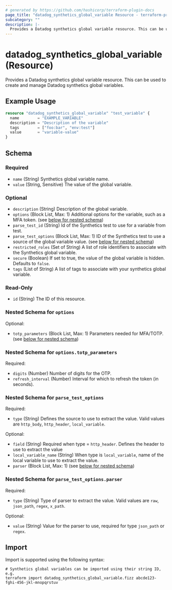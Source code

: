 ```yaml
---
# generated by https://github.com/hashicorp/terraform-plugin-docs
page_title: "datadog_synthetics_global_variable Resource - terraform-provider-datadog"
subcategory: ""
description: |-
  Provides a Datadog synthetics global variable resource. This can be used to create and manage Datadog synthetics global variables.
---
```


# datadog_synthetics_global_variable (Resource)

Provides a Datadog synthetics global variable resource. This can be used to create and manage Datadog synthetics global variables.

## Example Usage

```terraform
resource "datadog_synthetics_global_variable" "test_variable" {
  name        = "EXAMPLE_VARIABLE"
  description = "Description of the variable"
  tags        = ["foo:bar", "env:test"]
  value       = "variable-value"
}
```

<!-- schema generated by tfplugindocs -->
## Schema

### Required

- `name` (String) Synthetics global variable name.
- `value` (String, Sensitive) The value of the global variable.

### Optional

- `description` (String) Description of the global variable.
- `options` (Block List, Max: 1) Additional options for the variable, such as a MFA token. (see [below for nested schema](#nestedblock--options))
- `parse_test_id` (String) Id of the Synthetics test to use for a variable from test.
- `parse_test_options` (Block List, Max: 1) ID of the Synthetics test to use a source of the global variable value. (see [below for nested schema](#nestedblock--parse_test_options))
- `restricted_roles` (Set of String) A list of role identifiers to associate with the Synthetics global variable.
- `secure` (Boolean) If set to true, the value of the global variable is hidden. Defaults to `false`.
- `tags` (List of String) A list of tags to associate with your synthetics global variable.

### Read-Only

- `id` (String) The ID of this resource.

<a id="nestedblock--options"></a>
### Nested Schema for `options`

Optional:

- `totp_parameters` (Block List, Max: 1) Parameters needed for MFA/TOTP. (see [below for nested schema](#nestedblock--options--totp_parameters))

<a id="nestedblock--options--totp_parameters"></a>
### Nested Schema for `options.totp_parameters`

Required:

- `digits` (Number) Number of digits for the OTP.
- `refresh_interval` (Number) Interval for which to refresh the token (in seconds).



<a id="nestedblock--parse_test_options"></a>
### Nested Schema for `parse_test_options`

Required:

- `type` (String) Defines the source to use to extract the value. Valid values are `http_body`, `http_header`, `local_variable`.

Optional:

- `field` (String) Required when type = `http_header`. Defines the header to use to extract the value
- `local_variable_name` (String) When type is `local_variable`, name of the local variable to use to extract the value.
- `parser` (Block List, Max: 1) (see [below for nested schema](#nestedblock--parse_test_options--parser))

<a id="nestedblock--parse_test_options--parser"></a>
### Nested Schema for `parse_test_options.parser`

Required:

- `type` (String) Type of parser to extract the value. Valid values are `raw`, `json_path`, `regex`, `x_path`.

Optional:

- `value` (String) Value for the parser to use, required for type `json_path` or `regex`.

## Import

Import is supported using the following syntax:

```shell
# Synthetics global variables can be imported using their string ID, e.g.
terraform import datadog_synthetics_global_variable.fizz abcde123-fghi-456-jkl-mnopqrstuv
```
